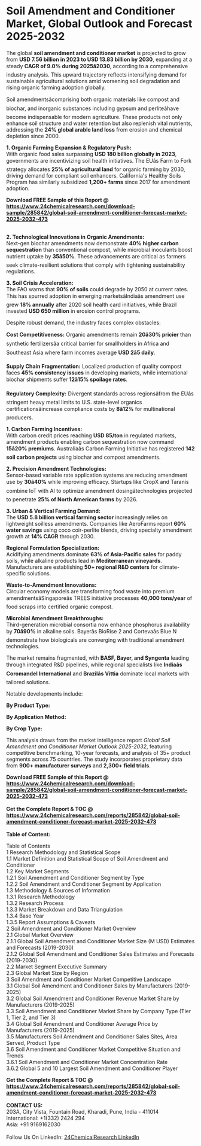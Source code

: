 <h1>Soil Amendment and Conditioner Market, Global Outlook and Forecast 2025-2032</h1><p>The global <strong>soil amendment and conditioner market</strong> is projected to grow from <strong>USD 7.56 billion in 2023 to USD 13.83 billion by 2030</strong>, expanding at a steady <strong>CAGR of 9.0% during 2025â2030</strong>, according to a comprehensive industry analysis. This upward trajectory reflects intensifying demand for sustainable agricultural solutions amid worsening soil degradation and rising organic farming adoption globally.</p><p>Soil amendmentsâcomprising both organic materials like compost and biochar, and inorganic substances including gypsum and perliteâhave become indispensable for modern agriculture. These products not only enhance soil structure and water retention but also replenish vital nutrients, addressing the <strong>24% global arable land loss</strong> from erosion and chemical depletion since 2000.</p><p><strong>1. Organic Farming Expansion &amp; Regulatory Push:</strong><br>
With organic food sales surpassing <strong>USD 180 billion globally in 2023</strong>, governments are incentivizing soil health initiatives. The EUâs Farm to Fork strategy allocates <strong>25% of agricultural land</strong> for organic farming by 2030, driving demand for compliant soil enhancers. California's Healthy Soils Program has similarly subsidized <strong>1,200+ farms</strong> since 2017 for amendment adoption.</p><div><b>Download FREE Sample of this Report @ 
            <a href="https://www.24chemicalresearch.com/download-sample/285842/global-soil-amendment-conditioner-forecast-market-2025-2032-473">
            https://www.24chemicalresearch.com/download-sample/285842/global-soil-amendment-conditioner-forecast-market-2025-2032-473</a></b></div><br><p><strong>2. Technological Innovations in Organic Amendments:</strong><br>
Next-gen biochar amendments now demonstrate <strong>40% higher carbon sequestration</strong> than conventional compost, while microbial inoculants boost nutrient uptake by <strong>35â50%</strong>. These advancements are critical as farmers seek climate-resilient solutions that comply with tightening sustainability regulations.</p><p><strong>3. Soil Crisis Acceleration:</strong><br>
The FAO warns that <strong>90% of soils</strong> could degrade by 2050 at current rates. This has spurred adoption in emerging marketsâIndiaâs amendment use grew <strong>18% annually</strong> after 2020 soil health card initiatives, while Brazil invested <strong>USD 650 million</strong> in erosion control programs.</p><p>Despite robust demand, the industry faces complex obstacles:</p><p><strong>Cost Competitiveness:</strong> Organic amendments remain <strong>20â30% pricier</strong> than synthetic fertilizersâa critical barrier for smallholders in Africa and Southeast Asia where farm incomes average <strong>USD 2â5 daily</strong>.</p><p><strong>Supply Chain Fragmentation:</strong> Localized production of quality compost faces <strong>45% consistency issues</strong> in developing markets, while international biochar shipments suffer <strong>12â15% spoilage rates</strong>.</p><p><strong>Regulatory Complexity:</strong> Divergent standards across regionsâfrom the EUâs stringent heavy metal limits to U.S. state-level organics certificationsâincrease compliance costs by <strong>8â12%</strong> for multinational producers.</p><p><strong>1. Carbon Farming Incentives:</strong><br>
With carbon credit prices reaching <strong>USD 85/ton</strong> in regulated markets, amendment products enabling carbon sequestration now command <strong>15â20% premiums</strong>. Australiaâs Carbon Farming Initiative has registered <strong>142 soil carbon projects</strong> using biochar and compost amendments.</p><p><strong>2. Precision Amendment Technologies:</strong><br>
Sensor-based variable rate application systems are reducing amendment use by <strong>30â40%</strong> while improving efficacy. Startups like CropX and Taranis combine IoT with AI to optimize amendment dosingâtechnologies projected to penetrate <strong>25% of North American farms</strong> by 2026.</p><p><strong>3. Urban &amp; Vertical Farming Demand:</strong><br>
The <strong>USD 5.8 billion vertical farming sector</strong> increasingly relies on lightweight soilless amendments. Companies like AeroFarms report <strong>60% water savings</strong> using coco coir-perlite blends, driving specialty amendment growth at <strong>14% CAGR</strong> through 2030.</p><p><strong>Regional Formulation Specialization:</strong><br>
	Acidifying amendments dominate <strong>63% of Asia-Pacific sales</strong> for paddy soils, while alkaline products lead in <strong>Mediterranean vineyards</strong>. Manufacturers are establishing <strong>50+ regional R&amp;D centers</strong> for climate-specific solutions.</p><p><strong>Waste-to-Amendment Innovations:</strong><br>
	Circular economy models are transforming food waste into premium amendmentsâSingaporeâs TREES initiative processes <strong>40,000 tons/year</strong> of food scraps into certified organic compost.</p><p><strong>Microbial Amendment Breakthroughs:</strong><br>
	Third-generation microbial consortia now enhance phosphorus availability by <strong>70â90%</strong> in alkaline soils. Bayerâs BioRise 2 and Cortevaâs Blue N demonstrate how biologicals are converging with traditional amendment technologies.</p><p>The market remains fragmented, with <strong>BASF, Bayer, and Syngenta</strong> leading through integrated R&amp;D pipelines, while regional specialists like <strong>Indiaâs Coromandel International</strong> and <strong>Brazilâs Vittia</strong> dominate local markets with tailored solutions.</p><p>Notable developments include:</p><p><strong>By Product Type:</strong></p><p><strong>By Application Method:</strong></p><p><strong>By Crop Type:</strong></p><p>This analysis draws from the market intelligence report <em>Global Soil Amendment and Conditioner Market Outlook 2025-2032</em>, featuring competitive benchmarking, 10-year forecasts, and analysis of 35+ product segments across 75 countries. The study incorporates proprietary data from <strong>900+ manufacturer surveys</strong> and <strong>2,300+ field trials</strong>.</p><div><b>Download FREE Sample of this Report @ 
            <a href="https://www.24chemicalresearch.com/download-sample/285842/global-soil-amendment-conditioner-forecast-market-2025-2032-473">
            https://www.24chemicalresearch.com/download-sample/285842/global-soil-amendment-conditioner-forecast-market-2025-2032-473</a></b></div><br><div><b>Get the Complete Report & TOC @ 
            <a href="https://www.24chemicalresearch.com/reports/285842/global-soil-amendment-conditioner-forecast-market-2025-2032-473">
            https://www.24chemicalresearch.com/reports/285842/global-soil-amendment-conditioner-forecast-market-2025-2032-473</a></b></div><br>
            <b>Table of Content:</b><p>Table of Contents<br />
1 Research Methodology and Statistical Scope<br />
1.1 Market Definition and Statistical Scope of Soil Amendment and Conditioner<br />
1.2 Key Market Segments<br />
1.2.1 Soil Amendment and Conditioner Segment by Type<br />
1.2.2 Soil Amendment and Conditioner Segment by Application<br />
1.3 Methodology & Sources of Information<br />
1.3.1 Research Methodology<br />
1.3.2 Research Process<br />
1.3.3 Market Breakdown and Data Triangulation<br />
1.3.4 Base Year<br />
1.3.5 Report Assumptions & Caveats<br />
2 Soil Amendment and Conditioner Market Overview<br />
2.1 Global Market Overview<br />
2.1.1 Global Soil Amendment and Conditioner Market Size (M USD) Estimates and Forecasts (2019-2030)<br />
2.1.2 Global Soil Amendment and Conditioner Sales Estimates and Forecasts (2019-2030)<br />
2.2 Market Segment Executive Summary<br />
2.3 Global Market Size by Region<br />
3 Soil Amendment and Conditioner Market Competitive Landscape<br />
3.1 Global Soil Amendment and Conditioner Sales by Manufacturers (2019-2025)<br />
3.2 Global Soil Amendment and Conditioner Revenue Market Share by Manufacturers (2019-2025)<br />
3.3 Soil Amendment and Conditioner Market Share by Company Type (Tier 1, Tier 2, and Tier 3)<br />
3.4 Global Soil Amendment and Conditioner Average Price by Manufacturers (2019-2025)<br />
3.5 Manufacturers Soil Amendment and Conditioner Sales Sites, Area Served, Product Type<br />
3.6 Soil Amendment and Conditioner Market Competitive Situation and Trends<br />
3.6.1 Soil Amendment and Conditioner Market Concentration Rate<br />
3.6.2 Global 5 and 10 Largest Soil Amendment and Conditioner Player</p><div><b>Get the Complete Report & TOC @ 
            <a href="https://www.24chemicalresearch.com/reports/285842/global-soil-amendment-conditioner-forecast-market-2025-2032-473">
            https://www.24chemicalresearch.com/reports/285842/global-soil-amendment-conditioner-forecast-market-2025-2032-473</a></b></div><br><b>CONTACT US:</b><br>
            203A, City Vista, Fountain Road, Kharadi, Pune, India - 411014<br>
            International: +1(332) 2424 294<br>
            Asia: +91 9169162030 <br><br>
            Follow Us On LinkedIn: <a href="https://www.linkedin.com/company/24chemicalresearch/">24ChemicalResearch LinkedIn</a>